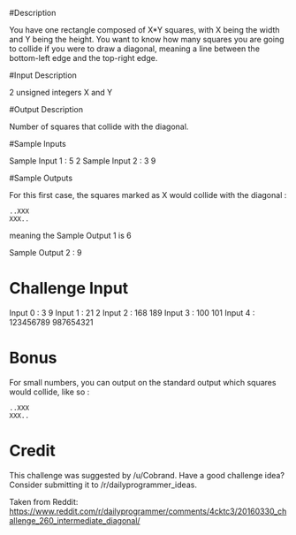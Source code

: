 #Description

You have one rectangle composed of X*Y squares, with X being the width and Y being the height. You want to know how many squares you are going to collide if you were to draw a diagonal, meaning a line between the bottom-left edge and the top-right edge.

#Input Description

2 unsigned integers X and Y

#Output Description

Number of squares that collide with the diagonal.

#Sample Inputs

Sample Input 1 : 5 2
Sample Input 2 : 3 9

#Sample Outputs

For this first case, the squares marked as X would collide with the diagonal :

    ..XXX
    XXX..

meaning the Sample Output 1 is 6

Sample Output 2 : 9 

# Challenge Input

Input 0 : 3 9
Input 1 : 21 2
Input 2 : 168 189
Input 3 : 100 101
Input 4 : 123456789 987654321

# Bonus

For small numbers, you can output on the standard output which squares would collide, like so :

    ..XXX
    XXX..
    
# Credit

This challenge was suggested by /u/Cobrand. Have a good challenge idea? Consider submitting it to /r/dailyprogrammer_ideas. 

Taken from Reddit: https://www.reddit.com/r/dailyprogrammer/comments/4cktc3/20160330_challenge_260_intermediate_diagonal/